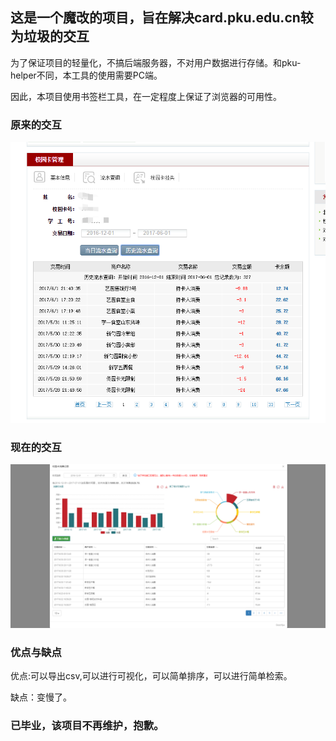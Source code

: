 ## 这是一个魔改的项目，旨在解决card.pku.edu.cn较为垃圾的交互

为了保证项目的轻量化，不搞后端服务器，不对用户数据进行存储。和pku-helper不同，本工具的使用需要PC端。

因此，本项目使用书签栏工具，在一定程度上保证了浏览器的可用性。

### 原来的交互
![image](./imgs/sp170701_124136.png)

### 现在的交互
![image](./imgs/sp170701_124333.png)

### 优点与缺点
优点:可以导出csv,可以进行可视化，可以简单排序，可以进行简单检索。

缺点：变慢了。


### 已毕业，该项目不再维护，抱歉。 
